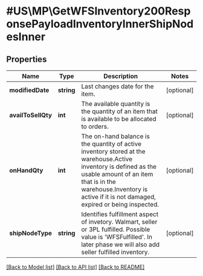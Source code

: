 # #US\MP\GetWFSInventory200ResponsePayloadInventoryInnerShipNodesInner

## Properties

Name | Type | Description | Notes
------------ | ------------- | ------------- | -------------
**modifiedDate** | **string** | Last changes date for the item. | [optional]
**availToSellQty** | **int** | The available quantity is the quantity of an item that is available to be allocated to orders. | [optional]
**onHandQty** | **int** | The on-hand balance is the quantity of active inventory stored at the warehouse.Active inventory is defined as the usable amount of an item that is in the warehouse.Inventory is active if it is not damaged, expired or being inspected. | [optional]
**shipNodeType** | **string** | Identifies fulfillment aspect of invetory. Walmart, seller or 3PL fulfilled. Possible value is 'WFSFulfilled'. In later phase we will also add seller fulfilled inventory. | [optional]


[[Back to Model list]](../) [[Back to API list]](../../Api/US/MP) [[Back to README]](../../README.md)
